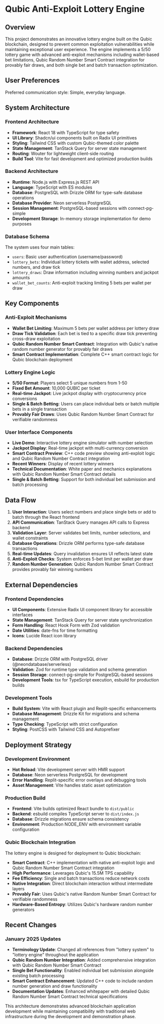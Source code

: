 # Qubic Anti-Exploit Lottery Engine

## Overview

This project demonstrates an innovative lottery engine built on the Qubic blockchain, designed to prevent common exploitation vulnerabilities while maintaining exceptional user experience. The engine implements a 5/50 lottery game with advanced anti-exploit mechanisms including wallet-based bet limitations, Qubic Random Number Smart Contract integration for provably fair draws, and both single bet and batch transaction optimization.

## User Preferences

Preferred communication style: Simple, everyday language.

## System Architecture

### Frontend Architecture
- **Framework**: React 18 with TypeScript for type safety
- **UI Library**: Shadcn/ui components built on Radix UI primitives
- **Styling**: Tailwind CSS with custom Qubic-themed color palette
- **State Management**: TanStack Query for server state management
- **Routing**: Wouter for lightweight client-side routing
- **Build Tool**: Vite for fast development and optimized production builds

### Backend Architecture
- **Runtime**: Node.js with Express.js REST API
- **Language**: TypeScript with ES modules
- **Database**: PostgreSQL with Drizzle ORM for type-safe database operations
- **Database Provider**: Neon serverless PostgreSQL
- **Session Management**: PostgreSQL-based sessions with connect-pg-simple
- **Development Storage**: In-memory storage implementation for demo purposes

### Database Schema
The system uses four main tables:
- `users`: Basic user authentication (username/password)
- `lottery_bets`: Individual lottery tickets with wallet address, selected numbers, and draw tick
- `lottery_draws`: Draw information including winning numbers and jackpot amounts
- `wallet_bet_counts`: Anti-exploit tracking limiting 5 bets per wallet per draw

## Key Components

### Anti-Exploit Mechanisms
- **Wallet Bet Limiting**: Maximum 5 bets per wallet address per lottery draw
- **Draw Tick Validation**: Each bet is tied to a specific draw tick preventing cross-draw exploitation
- **Qubic Random Number Smart Contract**: Integration with Qubic's native random number generator for provably fair draws
- **Smart Contract Implementation**: Complete C++ smart contract logic for Qubic blockchain deployment

### Lottery Engine Logic
- **5/50 Format**: Players select 5 unique numbers from 1-50
- **Fixed Bet Amount**: 10,000 QUBIC per ticket
- **Real-time Jackpot**: Live jackpot display with cryptocurrency price conversions
- **Single & Batch Betting**: Users can place individual bets or batch multiple bets in a single transaction
- **Provably Fair Draws**: Uses Qubic Random Number Smart Contract for verifiable randomness

### User Interface Components
- **Live Demo**: Interactive lottery engine simulator with number selection
- **Jackpot Display**: Real-time jackpot with multi-currency conversion
- **Smart Contract Preview**: C++ code preview showing anti-exploit logic and Qubic Random Number Contract integration
- **Recent Winners**: Display of recent lottery winners
- **Technical Documentation**: White paper and mechanics explanations with Qubic Random Number Smart Contract details
- **Single & Batch Betting**: Support for both individual bet submission and batch processing

## Data Flow

1. **User Interaction**: Users select numbers and place single bets or add to batch through the React frontend
2. **API Communication**: TanStack Query manages API calls to Express backend
3. **Validation Layer**: Server validates bet limits, number selections, and wallet constraints
4. **Database Operations**: Drizzle ORM performs type-safe database transactions
5. **Real-time Updates**: Query invalidation ensures UI reflects latest state
6. **Anti-Exploit Checks**: System enforces 5-bet limit per wallet per draw
7. **Random Number Generation**: Qubic Random Number Smart Contract provides provably fair winning numbers

## External Dependencies

### Frontend Dependencies
- **UI Components**: Extensive Radix UI component library for accessible interfaces
- **State Management**: TanStack Query for server state synchronization
- **Form Handling**: React Hook Form with Zod validation
- **Date Utilities**: date-fns for time formatting
- **Icons**: Lucide React icon library

### Backend Dependencies
- **Database**: Drizzle ORM with PostgreSQL driver (@neondatabase/serverless)
- **Validation**: Zod for runtime type validation and schema generation
- **Session Storage**: connect-pg-simple for PostgreSQL-based sessions
- **Development Tools**: tsx for TypeScript execution, esbuild for production builds

### Development Tools
- **Build System**: Vite with React plugin and Replit-specific enhancements
- **Database Management**: Drizzle Kit for migrations and schema management
- **Type Checking**: TypeScript with strict configuration
- **Styling**: PostCSS with Tailwind CSS and Autoprefixer

## Deployment Strategy

### Development Environment
- **Hot Reload**: Vite development server with HMR support
- **Database**: Neon serverless PostgreSQL for development
- **Error Handling**: Replit-specific error overlays and debugging tools
- **Asset Management**: Vite handles static asset optimization

### Production Build
- **Frontend**: Vite builds optimized React bundle to `dist/public`
- **Backend**: esbuild compiles TypeScript server to `dist/index.js`
- **Database**: Drizzle migrations ensure schema consistency
- **Environment**: Production NODE_ENV with environment variable configuration

### Qubic Blockchain Integration
The lottery engine is designed for deployment to Qubic blockchain:
- **Smart Contract**: C++ implementation with native anti-exploit logic and Qubic Random Number Smart Contract integration
- **High Performance**: Leverages Qubic's 15.5M TPS capability
- **Fee Efficiency**: Single and batch transactions reduce network costs
- **Native Integration**: Direct blockchain interaction without intermediate layers
- **Provably Fair**: Uses Qubic's native Random Number Smart Contract for verifiable randomness
- **Hardware-Based Entropy**: Utilizes Qubic's hardware random number generators

## Recent Changes

### January 2025 Updates
- **Terminology Update**: Changed all references from "lottery system" to "lottery engine" throughout the application
- **Qubic Random Number Integration**: Added comprehensive integration with Qubic Random Number Smart Contract
- **Single Bet Functionality**: Enabled individual bet submission alongside existing batch processing
- **Smart Contract Enhancement**: Updated C++ code to include random number generation and draw functionality
- **Documentation Updates**: Enhanced whitepaper with detailed Qubic Random Number Smart Contract technical specifications

This architecture demonstrates advanced blockchain application development while maintaining compatibility with traditional web infrastructure during the development and demonstration phase.